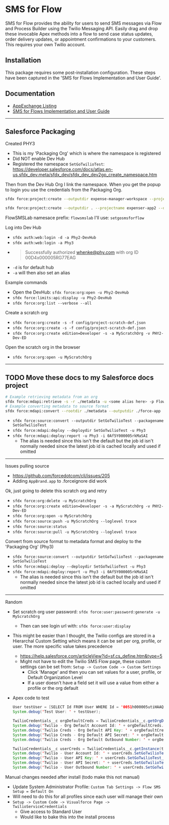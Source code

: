 # SMS for Flow

SMS for Flow provides the ability for users to send SMS messages via Flow and Process Builder using the Twilio Messaging API.  Easily drag and drop these invocable Apex methods into a flow to send case status updates, order delivery updates, or appointment confirmations to your customers. This requires your own Twilio account.

## Installation

This package requires some post-installation configuration. These steps have been captured in the 'SMS for Flows Implementation and User Guide'.

## Documentation

- [AppExchange Listing](https://appexchange.salesforce.com/appxListingDetail?listingId=a0N3A00000FeF9YUAV)
- [SMS for Flows Implementation and User Guide](https://appexchange.salesforce.com/servlet/servlet.FileDownload?file=00P3A00000gAwX0UAK)

---

## Salesforce Packaging

Created PHY3

- This is my 'Packaging Org' which is where the namespace is registered
- Did NOT enable Dev Hub
- Registered the namespace `SetGoTwilioTest`: <https://developer.salesforce.com/docs/atlas.en-us.sfdx_dev.meta/sfdx_dev/sfdx_dev_dev2gp_create_namespace.htm>

Then from the Dev Hub Org I link the namespace. When you get the popup to login you use the credentials from the Packaging Org.

```bash
sfdx force:project:create --outputdir expense-manager-workspace --projectname expenser-app --defaultpackagedir source-folder

sfdx force:project:create --outputdir . --projectname expenser-app2 --defaultpackagedir source-folder
```

FlowSMSLab namesace prefix: `flowsmslab`
I'll use: `setgosmsforflow`

Log into Dev Hub

- `sfdx auth:web:login -d -a Phy2-DevHub`
- `sfdx auth:web:login -a Phy3`
- > Successfully authorized whenke@phy.com with org ID 00D4x000005RG77EAG
- `-d` is for default hub
- `-a` will then also set an alias

Example commands

- Open the DevHub: `sfdx force:org:open -u Phy2-DevHub`
- `sfdx force:limits:api:display -u Phy2-DevHub`
- `sfdx force:org:list --verbose --all`

Create a scratch org

- `sfdx force:org:create -s -f config/project-scratch-def.json`
- `sfdx force:org:create -s -f config/project-scratch-def.json`
- `sfdx force:org:create edition=Developer -s -a MyScratchOrg -v PHY2-Dev-ED`

Open the scratch org in the browser

- `sfdx force:org:open -u MyScratchOrg`

---

## TODO Move these docs to my Salesforce docs project

```bash
# Example retrieving metadata from an org
sfdx force:mdapi:retrieve -s -r ./metadata -u <some alias here> -p FlowSMSLab
# Example converting metadata to source format
sfdx force:mdapi:convert --rootdir ./metadata --outputdir ./force-app
```

- `sfdx force:source:convert --outputdir SetGoTwilioTest --packagename SetGoTwilioTest`
- `sfdx force:mdapi:deploy --deploydir SetGoTwilioTest -u Phy3`
- `sfdx force:mdapi:deploy:report -u Phy3 -i 0Af5Y000005rkMaSAI`
  - The alias is needed since this isn't the default but the job id isn't normally needed since the latest job id is cached locally and used if omitted

---

Issues pulling source

- <https://github.com/forcedotcom/cli/issues/205>
- Adding `AppBrand.app` to .forceignore did work

Ok, just going to delete this scratch org and retry

- `sfdx force:org:delete -u MyScratchOrg`
- `sfdx force:org:create edition=Developer -s -a MyScratchOrg -v PHY2-Dev-ED`
- `sfdx force:org:open -u MyScratchOrg`
- `sfdx force:source:push -u MyScratchOrg --loglevel trace`
- `sfdx force:source:status`
- `sfdx force:source:pull -u MyScratchOrg --loglevel trace`

Convert from source format to metadata format and deploy to the 'Packaging Org' (Phy3)

- `sfdx force:source:convert --outputdir SetGoTwilioTest --packagename SetGoTwilioTest`
- `sfdx force:mdapi:deploy --deploydir SetGoTwilioTest -u Phy3`
- `sfdx force:mdapi:deploy:report -u Phy3 -i 0Af5Y000005rkMaSAI`
  - The alias is needed since this isn't the default but the job id isn't normally needed since the latest job id is cached locally and used if omitted

---

Random

- Set scratch org user password: `sfdx force:user:password:generate -u MyScratchOrg`
  - Then can see login url with: `sfdx force:user:display`
- This might be easier than I thought, the Twilio configs are stored in a Hierarchal Custom Setting which means it can be set per org, profile, or user. The more specific value takes precedence
  - <https://help.salesforce.com/articleView?id=sf.cs_define.htm&type=5>
  - Might not have to edit the Twilio SMS Flow page, these custom settings can be set from: `Setup -> Custom Code -> Custom Settings`
    - Click 'Manage' and then you can set values for a user, profile, or Default Organization Level
    - If a user doesn't have a field set it will use a value from either a profile or the org default
- Apex code to test

  ```java
  User testUser = [SELECT Id FROM User WHERE Id = '0051h000005utiHAAQ'];
  System.debug('Test User: ' + testUser);

  TwilioCredentials__c orgDefaultCreds = TwilioCredentials__c.getOrgDefaults();
  System.debug('Twilio - Org Default Account Id: ' + orgDefaultCreds.SetGoTwilioTest__Account_Id__c);
  System.debug('Twilio Creds - Org Default API Key: ' + orgDefaultCreds.SetGoTwilioTest__API_Key__c);
  System.debug('Twilio Creds - Org Default API Secret: ' + orgDefaultCreds.SetGoTwilioTest__API_Secret__c);
  System.debug('Twilio Creds - Org Default Outbound Number: ' + orgDefaultCreds.SetGoTwilioTest__Outbound_Number__c);

  TwilioCredentials__c userCreds = TwilioCredentials__c.getInstance(testUser.Id);
  System.debug('Twilio - User Account Id: ' + userCreds.SetGoTwilioTest__Account_Id__c);
  System.debug('Twilio - User API Key: ' + userCreds.SetGoTwilioTest__API_Key__c);
  System.debug('Twilio - User API Secret: ' + userCreds.SetGoTwilioTest__API_Secret__c);
  System.debug('Twilio - User Outbound Number: ' + userCreds.SetGoTwilioTest__Outbound_Number__c);
  ```

Manual changes needed after install (todo make this not manual)

- Update System Administrator Profile: `Custom Tab Settings -> Flow SMS Setup = Default On`
- Will need to do this for all profiles since each user will manage their own
- `Setup -> Custom Code -> Visualforce Page -> TwilioServiceCredentials`
  - Give access to Standard User
  - Would like to bake this into the install process
